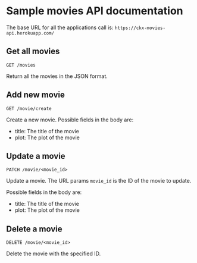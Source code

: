 # Sample movies API documentation

The base URL for all the applications call is: `https://ckx-movies-api.herokuapp.com/`

## Get all movies
```
GET /movies 
```
Return all the movies in the JSON format.

## Add new movie
```
GET /movie/create
```
Create a new movie. Possible fields in the body are:

* title: The title of the movie
* plot: The plot of the movie

## Update a movie
```
PATCH /movie/<movie_id>
```

Update a movie. The URL params `movie_id` is the ID of the movie to update.

Possible fields in the body are:

* title: The title of the movie
* plot: The plot of the movie

## Delete a movie
```
DELETE /movie/<movie_id>
```

Delete the movie with the specified ID.
